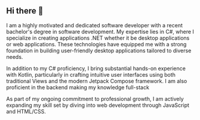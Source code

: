 ## Hi there 👋

I am a highly motivated and dedicated software developer with a recent bachelor's degree in software development. My expertise lies in C#, where I specialize in creating applications .NET whether it be desktop applications or web applications. These technologies have equipped me with a strong foundation in building user-friendly desktop applications tailored to diverse needs.

In addition to my C# proficiency, I bring substantial hands-on experience with Kotlin, particularly in crafting intuitive user interfaces using both traditional Views and the modern Jetpack Compose framework. I am also proficient in the backend making my knowledge full-stack

As part of my ongoing commitment to professional growth, I am actively expanding my skill set by diving into web development through JavaScript and HTML/CSS.



<!--
**MabalaMakhakhe12/MabalaMakhakhe12** is a ✨ _special_ ✨ repository because its `README.md` (this file) appears on your GitHub profile.



Here are some ideas to get you started:

- 🔭 I’m currently working on ...
- 🌱 I’m currently learning ...
- 👯 I’m looking to collaborate on ...
- 🤔 I’m looking for help with ...
- 💬 Ask me about ...
- 📫 How to reach me: ...
- 😄 Pronouns: ...
- ⚡ Fun fact: ...
-->
